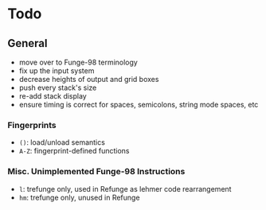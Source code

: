 # Todo
## General
- move over to Funge-98 terminology
- fix up the input system
- decrease heights of output and grid boxes
- push every stack's size
- re-add stack display
- ensure timing is correct for spaces, semicolons, string mode spaces, etc

### Fingerprints
- `()`: load/unload semantics
- `A-Z`: fingerprint-defined functions
### Misc. Unimplemented Funge-98 Instructions
- `l`: trefunge only, used in Refunge as lehmer code rearrangement
- `hm`: trefunge only, unused in Refunge
